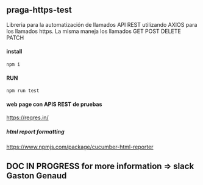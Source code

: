 ## praga-https-test
Libreria para la automatización de llamados API REST utilizando AXIOS para los llamados https. La misma maneja los llamados GET POST DELETE PATCH
#### install 
```
npm i
```
#### RUN 
```
npm run test
```
#### web page con APIS REST de pruebas 

https://reqres.in/

##### html report formatting 
https://www.npmjs.com/package/cucumber-html-reporter

## DOC IN PROGRESS for more information => slack Gaston Genaud
